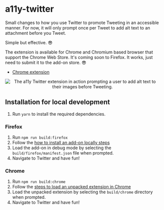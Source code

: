 # a11y-twitter

Small changes to how you use Twitter to promote Tweeting in an accessible manner. For now, it will only prompt once per Tweet to add alt text to an attachment before you Tweet.

Simple but effective. 😎

The extension is available for Chrome and Chromium based browser that support the Chrome Web Store. It's coming soon to Firefox. It works, just need to submit it to the add-on store. 😎

- [Chrome extension](https://chrome.google.com/webstore/detail/a11y-twitter/hephfilhhabfjonfejfndljbjelhchha)

<p align="center">
  <img src="https://user-images.githubusercontent.com/833231/116556193-366ef180-a8cb-11eb-87ca-b28d1925f0e2.png" alt="The a11y Twitter extension in action prompting a user to add alt text to their images before Tweeting." />
</p>

## Installation for local development

1. Run `yarn` to install the required dependencies.

### Firefox

1. Run `npm run build:firefox`
1. Follow the [how to install an add-on locally steps](https://developer.mozilla.org/en-US/docs/Mozilla/Add-ons/WebExtensions/Your_first_WebExtension#installing)
1. Load the add-on in debug mode by selecting the `build/firefox/manifest.json` file when prompted.
1. Navigate to Twitter and have fun!

### Chrome

1. Run `npm run build:chrome`
1. Follow the [steps to load an unpacked extension in Chrome](https://developer.chrome.com/docs/extensions/mv3/getstarted/#manifest)
1. Load the unpacked extension by selecting the `build/chrome` directory when prompted.
1. Navigate to Twitter and have fun!

